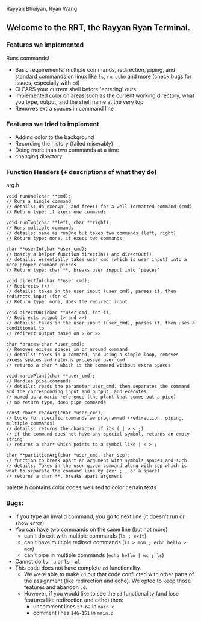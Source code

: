 Rayyan Bhuiyan, Ryan Wang


## Welcome to the RRT, the Rayyan Ryan Terminal.  

### Features we implemented
Runs commands! 
<br>
* Basic requirements: multiple commands, redirection, piping, and standard commands on linux like `ls`, `rm`, `echo` and more (check bugs for issues, especially with `cd`)
* CLEARS your current shell before 'entering' ours.
* Implemented color on areas such as the current working directory, what you type, output, and the shell name at the very top 
* Removes extra spaces in command line
### Features we tried to implement

- Adding color to the background
- Recording the history (failed miserably)
- Doing more than two commands at a time
- changing directory

<!-- ??? how are these features -->
<!-- - Function Headers
- From arg
- From main -->

### Function Headers (+ descriptions of what they do)
arg.h
```
void runOne(char **cmd);
// Runs a single command
// details: do execvp() and free() for a well-formatted command (cmd)
// Return type: it execs one commands

void runTwo(char **left, char **right);
// Runs multiple commands
// details: same as runOne but takes two commands (left, right)
// Return type: none, it execs two commands

char **userIn(char *user_cmd);
// Mostly a helper function directIn() and directOut()
// details: essentially takes user_cmd (which is user input) into a more proper command pieces
// Return type: char **, breaks user inpput into 'pieces'

void directIn(char **user_cmd);
// Redirects (<)
// details: takes in the user input (user_cmd), parses it, then redirects input (for <)
// Return type: none, does the redirect input

void directOut(char **user_cmd, int i);
// Redirects output (> and >>)
// details: takes in the user input (user_cmd), parses it, then uses a conditional to 
// redirect output based on > or >> 

char *braces(char *user_cmd);
// Removes excess spaces in or around command
// details: takes in a command, and using a simple loop, removes excess spaces and returns processed user_cmd
// returns a char * which is the command without extra spaces

void marioPlant(char **user_cmd);
// Handles pipe commands
// details: reads the parameter user_cmd, then separates the command and the corresponding input and output, and executes
// named as a mario reference (the plant that comes out a pipe)
// no return type, does pipe commands

const char* readArg(char *user_cmd);
// Looks for specific commands we programmed (redirection, piping, multiple commands)
// details: returns the character if its ( | > < ;)
// if the command does not have any special symbol, returns an empty string
// returns a char* which points to a symbol like | < > ; 

char **partitionArg(char *user_cmd, char sep);
// function to break apart an argument with symbols spaces and such. 
// details: Takes in the user given command along with sep which is what to separate the command line by (ex: ; , or a space)
// returns a char **, breaks apart argument
```
palette.h contains color codes we used to color certain texts 


### Bugs:
- If you type an invalid command, you go to next line (it doesn't run or show error)
- You can have two commands on the same line (but not more)
  - can't do exit with multiple commands (`ls ; exit`)
  - can't have multiple redirect commands (`ls > mom ; echo hello > mom`)
  - can't pipe in multiple commands (`echo hello | wc ; ls`)
- Cannot do `ls -a` or `ls -al`
- This code does not have complete `cd` functionality.
  - We were able to make `cd` but that code conflicted with other parts of the assignment (like redirection and echo). We opted to keep those features and abandon `cd`.
  - However, if you would like to see the `cd` functionality (and lose features like redirection and echo) then:
    - uncomment lines `57-62` in `main.c`
    - comment lines `146-151` in `main.c`
